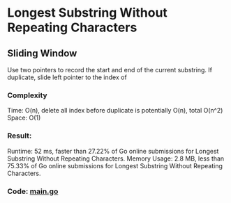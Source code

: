 # Longest Substring Without Repeating Characters
## Sliding Window
Use two pointers to record the start and end of the current substring. If duplicate, slide left pointer to the index of
### Complexity
Time: O(n), delete all index before duplicate is potentially O(n), total O(n^2)
Space: O(1)
### Result:
Runtime: 52 ms, faster than 27.22% of Go online submissions for Longest Substring Without Repeating Characters.
Memory Usage: 2.8 MB, less than 75.33% of Go online submissions for Longest Substring Without Repeating Characters.
### Code: [main.go](#maingo)
